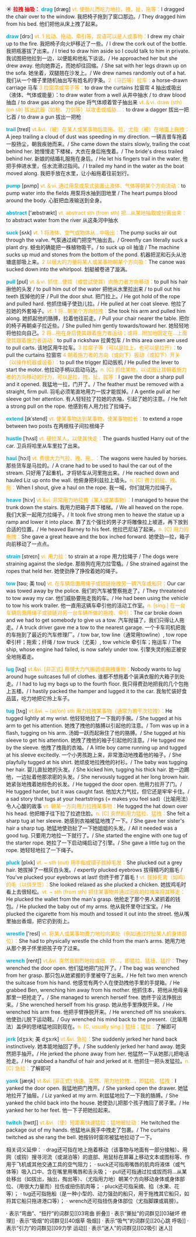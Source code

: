 ☀ <font color="red">**拉拽 抽吸：**</font>
<font color="sky blue">**drag**</font> [dræɡ] 
<font color="orange">vt. 使劲儿而吃力地拉，拽，扯，拖等：</font>I dragged the chair over to the window. 我把椅子拖到了窗口那边。/ They dragged him from his bed. 他们把他从床上拽了起来。 

<font color="sky blue">**draw**</font> [drɔ:] 
<font color="orange">vt. 1 拉动、拖动、牵引等，宾语可以是人或事物：</font>I drew my chair up to the fire. 我把椅子向火炉移近了一些。/ I drew the cork out of the bottle. 我把瓶塞拔了出来。/ I tried to draw him aside so I could talk to him in private. 我试图把他拉到一边，以便能和他私下谈谈。/ He approached her but she drew away. 他向她靠近，而她却往回缩。/ She sat with her legs drawn up on the sofa. 她坐着，双腿翘在沙发上。/ We drew names randomly out of a hat. 我们从一个帽子里随机抽出写有姓名的字条。<font color="orange">2（马匹等）拉车：</font>a horse-drawn carriage 马车 <font color="orange">3 拉窗帘或帘子等：</font>to draw the curtains 拉窗帘 4 抽出或吸出（液体、气体或能量）：</font>to draw water from a well 从井中抽水 / to draw blood 抽血 / to draw gas along the pipe 将气体顺着管子抽出来 <font color="orange">vt.＆vi. draw (sth) (on sb) 拔出武器（如枪、刀剑等）以攻击或威胁…：</font>to draw a dagger 拔出一把匕首 / to draw a gun 拔出一把枪
           
<font color="sky blue">**trail**</font> [treɪl]
<font color="orange">vt.&vi.（被）在某人或某事物后面拖、拉，尤指（被）在地面上拖拽：</font>A jeep trailing a cloud of dust was speeding in my direction. 一辆吉普车拖着一股扬尘，朝我疾驰而来。/ She came down the stairs slowly, trailing the coat behind her. 她慢慢走下楼梯，大衣在身后拖曳着。/ The bride's dress trailed behind her. 新娘的结婚礼服拖在身后。/ He let his fingers trail in the water. 他把手伸进水里，任水流滑过指间。/ I trailed my hand in the water as the boat moved along. 我把手放在水里，让小船拖着往前划行。

<font color="sky blue">**pump**</font> [pʌmp] 
<font color="orange">vt.＆vi. 通过用泵或泵式装置让液体、气体等朝某个方向流动：</font>to pump water into the fields 用泵将水抽到田地里 / The heart pumps blood around the body. 心脏把血液输送到全身。

<font color="sky blue">**abstract**</font> ['æbstrækt] 
<font color="orange">vt. abstract sth (from sth)  把…从某地抽取或分离出来：</font>to abstract water from the river 从这条河中抽水

<font color="sky blue">**suck**</font> [sʌk] 
<font color="orange">vt. 1 将液体、空气或物体从…中吸出：</font>The pump sucks air out through the valve. 气泵通过阀门把空气抽出去。/ Greenfly can literally suck a plant dry. 蚜虫的确能把一株植物吸干。/ to suck up oil 抽油 / The machine sucks up mud and stones from the bottom of the pond. 机器把泥和石头从池塘底部吸上来。<font color="orange">2 以很大的力量将某人或某事物朝某个方向吸：</font>The canoe was sucked down into the whirlpool. 划艇被卷进了漩涡。

<font color="sky blue">**pull**</font> [pʊl] 
<font color="orange">vt.＆vi. 抓住…使其（或尝试使其）向施力者方向移动：</font>to pull his hair 揪他的头发 / to pull him out of the water 把他从水里拉出来 / to pull out his teeth 拔掉他的牙 / Pull the door shut. 把门拉上。/ He got hold of the rope and pulled hard. 他抓住绳子使劲儿拉。/ He pulled at her coat sleeve. 他拉了拉她的外套袖子。<font color="orange">vt. 1 将…朝某个方向拉拽：</font>She took his arm and pulled him along. 她抓起他的胳膊，拉着他往前走。/ Pull your chair nearer the table. 把你的椅子再朝桌子拉近些。/ She pulled him gently towards/toward her. 她轻轻地将他拉向自己。<font color="orange">2 将…拖在身后使其跟着施力者运动；或将…附加地固定在…上面使其跟着施力者运动：</font>to pull a rickshaw 拉黄包车 / In this area oxen are used to pull carts. 该地区用牛拉车。<font color="orange">3 拉帘子等（可以是拉上，也可以是拉开）：</font>to pull the curtains 拉窗帘 <font color="orange">4 朝着施力者的方向（或向下）扳动（或扣下）开关（以操作机器或设备）：</font>to pull the trigger 扣动扳机 / He pulled the lever to start the motor. 他拉动手柄以启动马达。<font color="orange">n. [C] 抓住某物，以试图让其朝着施力者的方向移动的行为，可以是拉，拽，扯，拔等：</font>I gave the door a sharp pull and it opened. 我猛地一拉，门开了。/ The feather must be removed with a straight, firm pull. 羽毛必须笔直地用力一拔才能拔掉。/ A gentle pull at her sleeve got her attention. 有人轻轻拉了拉她的衣袖，引起了她的注意。/ He felt a strong pull on the rope. 他感到有人用力拉了拉绳子。
                      
<font color="sky blue">**extend**</font> [ɪkˈstend]
<font color="orange">vt. 使某事物达到某事物，使某事物拉长：</font>to extend a rope between two posts 在两根柱子间拉根绳子

<font color="sky blue">**hustle**</font> [ˈhʌsl]
<font color="orange">vt. 硬拉某人，以使其快走：</font>The guards hustled Harry out of the car. 卫兵将哈里从车里拉了出来。           

<font color="sky blue">**haul**</font> [hɔ:l]
<font color="orange">vt. 费很大力气拉、拽、拖…：</font>The wagons were hauled by horses. 那些货车是马拉的。/ A crane had to be used to haul the car out of the stream. 只好用了起重机，才将轿车从河里拖出来。/ He reached down and hauled Liz up onto the wall. 他俯身把利兹拉上墙头。<font color="orange">n. [C] 费力的拉、拽、拖：</font>When I shout, give a haul on the rope. 我一喊，你们就用力拉绳子。
                         
<font color="sky blue">**heave**</font> [hi:v]
<font color="orange">vt.&vi. 非常用力地拉拽（某人或某事物）：</font>I managed to heave the trunk down the stairs. 我用力把箱子弄下楼梯。/ We all heaved on the rope. 我们大家一起用力拉绳子。/ It took five strong men to heave the statue up a ramp and lower it into place. 靠了五个强壮的男子才将雕像拉上坡道，再下放到合适的位置。/ He heaved Barney to his feet. 他拉巴尼站了起来。<font color="orange">n. [C] 用力的拖拽：</font>She gave a great heave and the box inched forward. 她使劲—拉，箱子向前移动了一点点。

<font color="sky blue">**strain**</font> [streɪn]
<font color="orange">vi. 用力拉：</font>to strain at a rope 用力拉绳子 / The dogs were straining against the sledge. 那些狗在用力拉雪橇。/ She strained against the ropes that held her. 她使劲挣了挣拴着她的绳子。        

<font color="sky blue">**tow**</font> [təʊ; 美 toʊ]
<font color="orange">vt. 在车辆后面用绳子或锁链拖拽另一辆汽车或船只：</font>Our car was towed away by the police. 我们的汽车被警察拖走了。/ They threatened to tow away my car. 他们威胁要拖走我的车。/ He had been using the vehicle to tow his work trailer. 他一直用这辆车牵引他的活动工作室。<font color="orange">n. [sing.] 在一台车辆后面用绳子或锁链对另一台车辆所做的拖拽、牵引：</font>The car broke down and we had to get somebody to give us a tow. 汽车抛锚了，我们只得让人拖走。/ A truck driver gave me a tow to the nearest garage. 一个卡车司机把我的车拖到了最近的汽车修理厂。/ tow bar, tow line（通常用towline）, tow rope 牵引杆；拖索；纤绳 / tow truck（尤美）, tow vehicle 牵引车；拖运车 / The ship, whose engine had failed, is now safely under tow. 引擎失灵的船正被安全地拖着走。           
           
<font color="sky blue">**lug**</font> [lʌg]
<font color="orange">vt.&vi. [非正式] 用很大力气搬运或拖拽重物：</font>Nobody wants to lug around huge suitcases full of clothes. 谁都不想拖着个装满衣服的大箱子到处走。/ I had to lug my bags up to the fourth floor. 我只得费劲地把我的几个包拖上五楼。/ I hastily packed the hamper and lugged it to the car. 我匆忙装好食品篮，吃力地把它拎上车子。           

<font color="sky blue">**tug**</font> [tʌg]
<font color="orange">vt.&vi. ~ (at/on) sth 用力拉拽某事物（通常为若干次拉拽）：</font>He tugged lightly at my wrist. 他轻轻地拉了一下我的手腕。/ She tugged at his arm to get his attention. 她拽了拽他的胳膊以引起他的注意。/ Tom was up in a flash, tugging on his arm. 汤姆一跃而起揪住了他的胳膊。/ She tugged at his sleeve to get his attention. 她拽了拽他的袖子引起他的注意。/ He tugged me by the sleeve. 他拽了拽我的衣袖。/ A little boy came running up and tugged at his sleeve excitedly. 一个小男孩跑上来，非常激动地拽着他的袖子。/ She playfully tugged at his shirt. 她顽皮地拉拽他的衬衫。/ The baby was tugging her hair. 婴儿直扯她的头发。/ She kicked him, tugging his thick hair. 她一边踢他，一边扯着他那浓密的头发。/ She nervously tugged at her long brown hair. 她紧张地拽着她棕色的长发。/ He tugged the door open. 他用力拉开了门。/ He tugged harder, but it was caught fast. 他加大力气拉，但它还是牢牢卡住。/ a sad story that tugs at your heartstrings (= makes you feel sad)（比喻用法）令人心酸的故事 <font color="orange">vt. 朝某一方向用力拉拽某事物：</font>He tugged the hat down over his head. 他把帽子往下拉了拉遮住脸。<font color="orange">n. [C] 突然的用力猛拉、猛拽：</font>She felt a sharp tug at her sleeve. 她感到衣袖被猛地拽了一下。/ She gave her sister's hair a sharp tug. 她猛地使劲扯了一下她姐姐的头发。/ All it needed was a good tug. 只要用力地拉一下就行了。/ She started the engine with one tug of the starter rope. 她拉了一下启动绳启动了引擎。/ She gave a little tug on the rope. 她轻轻地拉了一下绳子。

<font color="sky blue">**pluck**</font> [plʌk]
<font color="orange">vt. ~ sth (out) 用手指或镊子拔掉毛发：</font>She plucked out a grey hair. 她拔掉了一根灰白头发。/ expertly plucked eyebrows 拔得精巧的眉毛 / You've plucked your eyebrows at last! 你终于修了眉毛！<font color="orange">vt. 拔掉死禽（如鸡）的毛（以供烹饪）：</font>She looked relaxed as she plucked a chicken. 她拔鸡毛时看上去很轻松。<font color="orange">vt. ~ sth (from sth) 抓住某事物并通过迅疾的拉拽来将其移走：</font>He plucked the wallet from the man's grasp. 他抢走了那个男人紧抓着的钱包。/ He plucked the baby out of my arms. 他从我怀里夺过宝宝。/ He plucked the cigarette from his mouth and tossed it out into the street. 他从嘴里抽出香烟，把它扔到街上。

<font color="sky blue">**wrestle**</font> ['resl] 
<font color="orange">vt. 将某人或某事物费力地拉向某处（例如通过拧扯某人的身体部位）：</font>She had to physically wrestle the child from the man’s arms. 她用力地从那个男子怀里把孩子夺了过来。
           
<font color="sky blue">**wrench**</font> [rentʃ]
<font color="orange">vt.&vi. 突然且剧烈地拉或扭、拧…，即猛拉、猛扭、猛拧：</font>They wrenched the door open. 他们猛地把门拉开了。/ The bag was wrenched from her grasp. 那只包从她紧握的手里被夺了出来。/ He felt two men wrench the suitcase from his hand. 他感觉有两个人在使劲拽他手里的手提箱。/ He grabbed Ben, wrenching him away from his mother. 他抓住本，把他从他母亲那里一把抢走了。/ She managed to wrench herself free. 她终于设法挣脱出来。/ She wrenched herself from his grasp. 她从他手里挣脱开来。/ He wrenched his arm free. 他把手臂挣脱开来。/ He wrenched off his sneakers. 他使劲儿脱下运动鞋。/ Guy wrenched his mind back to the present.（比喻用法）盖伊的思绪猛地回到现在。<font color="orange">n. [C, usually sing.] 猛扭；猛拉：</font>了解即可
           
<font color="sky blue">**jerk**</font> [dʒɜ:k; 美 dʒɜ:rk]
<font color="orange">vt.&vi. 急拉：</font>She suddenly jerked her hand back instinctively. 她本能地抽回了手。/ She suddenly jerked her hand away. 她突然把手抽开。/ He jerked the phone away from her. 他猛然一下从她那儿把电话抢走。/ He grabbed a handful of hair and jerked at it. 他抓住一把头发猛拉。<font color="orange">n. [C] 急拉：</font>了解即可
           
<font color="sky blue">**yank**</font> [jæŋk]
<font color="orange">vt.&vi. [非正式] 快速、突然、用力地拉拽…，即猛拉、猛拽：</font>I yanked the door open. 我猛地把门拽开。/ She yanked open the drawer. 她猛地拉开了抽屉。/ Liz yanked at my arm. 利兹猛地拉了一下我的胳膊。/ She yanked the child back into the house. 她使劲儿把那个孩子拽回了房子里。/ He yanked her to her feet. 他一下子把她拉起来。
           
<font color="sky blue">**twitch**</font> [twɪtʃ]
<font color="orange">vt.&vi.（使）短距离快速猛拉；猛地被扯动：</font>He twitched the package out of my hands. 他猛地从我手中拽走了包裹。/ The curtains twitched as she rang the bell. 她按铃时窗帘被猛地拉动了一下。

相关词义延伸：
· drag还可指在地上拖着移动（该事物与地面有一部分接触）、用网（或钩）搜寻河流（或湖泊等）的底部、用鼠标在屏幕上移动文本或图标等、作用于飞机或其他交通工具的空气阻力；
· suck还可指用嘴唇的肌肉将液体（或气体等）吸入口中、含在嘴里用嘴唇和舌头吸；
· pull还可指通过拉或拔而将…从某处移出（如拔出，抽出，掏出等）、（尤指用力地）朝某个方向移动身体或身体部位、（用很大力量而）拉伤或扭伤肌肉等；
· pluck还可指采摘、掐（水果、花等）；
· tug还可指拖船（是一种小型的、动力强劲的船只，用于拖拽其它船只，如将其它船只拖进港口等）；
· wrench还可指扭伤身体部位（尤指脚踝或肩膀）。

· 表示“弯曲”、“扭拧”的词群见[[03弯曲 折叠]]
· 表示“撕扯”的词群见[[03破坏 修理]]
· 表示“吸烟”的词群见[[40烟草 吸烟]]
· 表示“吸气”的词群见[[20心跳 呼吸]]
· 表示“引力”的词群见[[09力学 运动]]
· 表示“迷人”的词群见[[02吸引 迷人]]
